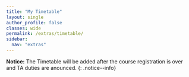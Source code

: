 ```yaml
---
title: "My Timetable"
layout: single
author_profile: false
classes: wide
permalink: /extras/timetable/
sidebar:
  nav: "extras"
---
```


**Notice:** The Timetable will be added after the course registration is over and TA duties are anounced.
{: .notice--info}